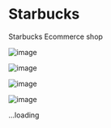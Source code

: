 # Starbucks

Starbucks Ecommerce shop

![image](https://github.com/caumaria/Starbucks/assets/88352423/d4120a17-5480-4c75-acec-bce79d205caf)

![image](https://github.com/caumaria/Starbucks/assets/88352423/6b00c1d9-2c6b-48de-95e2-c2b01e464a8c)

![image](https://github.com/caumaria/Starbucks/assets/88352423/21eecfba-12c6-46c7-bdf1-8fac4ba68e5c)

![image](https://github.com/caumaria/Starbucks/assets/88352423/9e057283-c2d4-4143-a797-e04bd08aa578)



...loading
